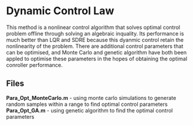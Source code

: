 # Dynamic Control Law
This method is a nonlinear control algorithm that solves optimal control problem offline through solving an algebraic inquality. Its performance is much better than LQR and SDRE because this dyanmic control retain the nonlinearity of the problem. There are additional control parameters that can be optimised, and Monte Carlo and genetic algorithm have both been appled to optimise these parameters in the hopes of obtaining the optimal conroller performance.  

## Files
**Para_Opt_MonteCarlo.m** - using monte carlo simulations to generate random samples within a range to find optimal control parameters  
**Para_Opt_GA.m** - using genetic algorithm to find the optimal control parameters 
